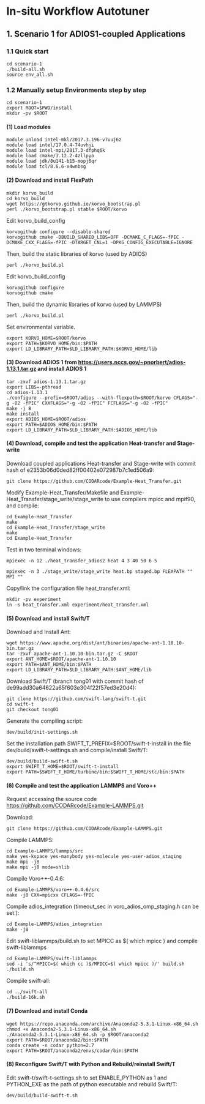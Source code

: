 # In-situ Workflow Autotuner
## 1. Scenario 1 for ADIOS1-coupled Applications
### 1.1  Quick start
```
cd scenario-1
./build-all.sh
source env_all.sh
```
### 1.2  Manually setup Environments step by step
```
cd scenario-1
export ROOT=$PWD/install
mkdir -pv $ROOT
```
#### (1) Load modules
```
module unload intel-mkl/2017.3.196-v7uuj6z
module load intel/17.0.4-74uvhji
module load intel-mpi/2017.3-dfphq6k
module load cmake/3.12.2-4zllpyo
module load jdk/8u141-b15-mopj6qr
module load tcl/8.6.6-x4wnbsg
```
#### (2) Download and install FlexPath
```
mkdir korvo_build
cd korvo_build
wget https://gtkorvo.github.io/korvo_bootstrap.pl
perl ./korvo_bootstrap.pl stable $ROOT/korvo
```
Edit korvo_build_config
```
korvogithub configure --disable-shared
korvogithub cmake -DBUILD_SHARED_LIBS=OFF -DCMAKE_C_FLAGS=-fPIC -DCMAKE_CXX_FLAGS=-fPIC -DTARGET_CNL=1 -DPKG_CONFIG_EXECUTABLE=IGNORE
```
Then, build the static libraries of korvo (used by ADIOS)
```
perl ./korvo_build.pl
```
Edit korvo_build_config
```
korvogithub configure
korvogithub cmake
```
Then, build the dynamic libraries of korvo (used by LAMMPS)
```
perl ./korvo_build.pl
```
Set environmental variable.
```
export KORVO_HOME=$ROOT/korvo
export PATH=$KORVO_HOME/bin:$PATH
export LD_LIBRARY_PATH=$LD_LIBRARY_PATH:$KORVO_HOME/lib
```

#### (3) Download ADIOS 1 from https://users.nccs.gov/~pnorbert/adios-1.13.1.tar.gz and install ADIOS 1
```
tar -zxvf adios-1.13.1.tar.gz
export LIBS=-pthread
cd adios-1.13.1
./configure --prefix=$ROOT/adios --with-flexpath=$ROOT/korvo CFLAGS="-g -O2 -fPIC" CXXFLAGS="-g -O2 -fPIC" FCFLAGS="-g -O2 -fPIC"
make -j 8
make install
export ADIOS_HOME=$ROOT/adios
export PATH=$ADIOS_HOME/bin:$PATH
export LD_LIBRARY_PATH=$LD_LIBRARY_PATH:$ADIOS_HOME/lib

```
#### (4) Download, compile and test the application Heat-transfer and Stage-write
Download coupled applications Heat-transfer and Stage-write with commit hash of e2353b06d0ded82ff00402e072987b7c1ed506a9:
```
git clone https://github.com/CODARcode/Example-Heat_Transfer.git
```
Modify Example-Heat_Transfer/Makefile and Example-Heat_Transfer/stage_write/stage_write to use compilers mpicc and mpif90, and compile:
```
cd Example-Heat_Transfer
make
cd Example-Heat_Transfer/stage_write
make
cd Example-Heat_Transfer
```
Test in two terminal windows:
```
mpiexec -n 12 ./heat_transfer_adios2 heat 4 3 40 50 6 5
```
```
mpiexec -n 3 ./stage_write/stage_write heat.bp staged.bp FLEXPATH "" MPI ""
```
Copy/link the configuration file heat_transfer.xml:
```
mkdir -pv experiment
ln -s heat_transfer.xml experiment/heat_transfer.xml
```

#### (5) Download and install Swift/T
Download and Install Ant:
```
wget https://www.apache.org/dist/ant/binaries/apache-ant-1.10.10-bin.tar.gz
tar -zxvf apache-ant-1.10.10-bin.tar.gz -C $ROOT
export ANT_HOME=$ROOT/apache-ant-1.10.10
export PATH=$ANT_HOME/bin:$PATH
export LD_LIBRARY_PATH=$LD_LIBRARY_PATH:$ANT_HOME/lib
```
Download Swift/T (branch tong01 with commit hash of de99add30a64622a65f603e304f22f57ed3e20d4):
```
git clone https://github.com/swift-lang/swift-t.git
cd swift-t
git checkout tong01
```
Generate the compiling script:
```
dev/build/init-settings.sh
```
Set the installation path SWIFT_T_PREFIX=$ROOT/swift-t-install in the file dev/build/swift-t-settings.sh and compile/install Swift/T:
```
dev/build/build-swift-t.sh
export SWIFT_T_HOME=$ROOT/swift-t-install
export PATH=$SWIFT_T_HOME/turbine/bin:$SWIFT_T_HOME/stc/bin:$PATH
```

#### (6) Compile and test the application LAMMPS and Voro++
Request accessing the source code https://github.com/CODARcode/Example-LAMMPS.git

Download:
```
git clone https://github.com/CODARcode/Example-LAMMPS.git
```
Compile LAMMPS:
```
cd Example-LAMMPS/lammps/src
make yes-kspace yes-manybody yes-molecule yes-user-adios_staging
make mpi -j8
make mpi -j8 mode=shlib
```
Compile Voro++-0.4.6:
```
cd Example-LAMMPS/voro++-0.4.6/src
make -j8 CXX=mpicxx CFLAGS=-fPIC
```
Compile adios_integration (timeout_sec in voro_adios_omp_staging.h can be set.):
```
cd Example-LAMMPS/adios_integration
make -j8
```
Edit swift-liblammps/build.sh to set MPICC as $( which mpicc ) and compile swift-liblammps
```
cd Example-LAMMPS/swift-liblammps
sed -i 's/^MPICC=$( which cc )$/MPICC=$( which mpicc )/' build.sh
./build.sh
```
Compile swift-all:
```
cd ../swift-all
./build-16k.sh
```
#### (7) Download and install Conda
```
wget https://repo.anaconda.com/archive/Anaconda2-5.3.1-Linux-x86_64.sh
chmod +x Anaconda2-5.3.1-Linux-x86_64.sh
./Anaconda2-5.3.1-Linux-x86_64.sh -p $ROOT/anaconda2
export PATH=$ROOT/anaconda2/bin:$PATH
conda create -n codar python=2.7
export PATH=$ROOT/anaconda2/envs/codar/bin:$PATH
```
#### (8) Reconfigure Swift/T with Python and Rebuild/reinstall Swift/T
Edit swift-t/swift-t-settings.sh to set ENABLE_PYTHON as 1 and PYTHON_EXE as the path of python executable and rebuild Swift/T:
```
dev/build/build-swift-t.sh
```
